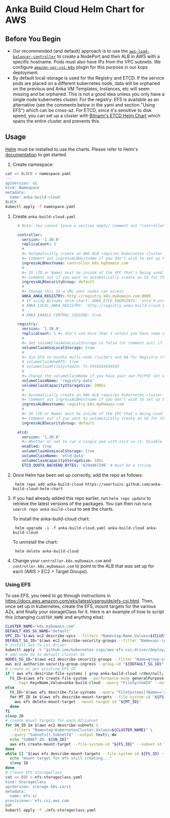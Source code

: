 # Anka Build Cloud Helm Chart for AWS

## Before You Begin

- Our recommended (and default) approach is to use the [`aws-load-balancer-controller`](https://kubernetes-sigs.github.io/aws-load-balancer-controller/v2.4/deploy/installation/) to create a NodePort and then ALB in AWS with a specific hostname. Pods must also have IPs from the VPC subnets. We configure [`amazon-vpc-cni-k8s`](https://github.com/aws/amazon-vpc-cni-k8s) plugin for this purpose in our kops deployment.
- By default local-storage is used for the Registry and ETCD. If the service pods are placed on a different kubernetes node, data will be orphaned on the previous and Anka VM Templates, Instances, etc will seem missing and be orphaned. This is not a good idea unless you only have a single node kubernetes cluster. For the registry: EFS is available as an alternative (see the comments below in the yaml and section "Using EFS") which can be cross-az. For ETCD, since it's sensitive to disk speed, you can set up a cluster with [Bitnami's ETCD Helm Chart](https://bitnami.com/stack/etcd/helm) which spans the entire cluster and prevents this.

## Usage

[Helm](https://helm.sh) must be installed to use the charts. Please refer to Helm's [documentation](https://helm.sh/docs) to get started.

1. Create namespace:

```bash
cat << BLOCK > namespace.yaml
---
apiVersion: v1
kind: Namespace
metadata:
  name: anka-build-cloud
BLOCK
kubectl apply -f namespace.yaml
```

1. Create `anka-build-cloud.yaml`

    ```yaml
      # Note: You cannot leave a section empty; Comment out "controller:" or "registry:" if everything under it is also commented out.

      controller:
        version: '1.30.0'
        replicaCount: 3
        #
        #= Automatically create an AWS ALB requires Kubernetes cluster with AWS Load Balancer Controller: https://kubernetes-sigs.github.io/aws-load-balancer-controller/v2.4/
        #= Comment out ingressALBHostname if you don't wish to set up the AWS ALB (you will need to deploy your own services)
        ingressALBHostname: controller.k8s.myDomain.com
        #
        #= SG (ID or Name) must be inside of the VPC that's being used by the cluster
        #= Comment out if you want to automatically create an SG for this ALB
        ingressALBSecurityGroup: default
        #
        #= Change this to a URL your nodes can access
        ANKA_ANKA_REGISTRY: http://registry.k8s.myDomain.com:8089
        # If using Bitnami helm chart: ANKA_ETCD_ENDPOINTS: 'etcd-0.etcd-headless.anka-build-cloud.svc.cluster.local:2379,etcd-1.etcd-headless.anka-build-cloud.svc.cluster.local:2379,etcd-2.etcd-headless.anka-build-cloud.svc.cluster.local:2379'
        # ANKA_LOCAL_ANKA_REGISTRY: 'http://registry.anka-build-cloud.svc.cluster.local:8089'
        #
        # ANKA_ENABLE_CENTRAL_LOGGING: true

      registry:
        version: '1.30.0'
        replicaCount: 1 #= don't use more than 1 unless you have some sort of network storage that the entire cluster can access, no matter where the registry pods are.
        #
        #= Set volumeClaimUseLocalStorage to false (or comment out) if you already have a volume available (you'll need your own pvc for it too)
        volumeClaimUseLocalStorage: true
        #
        #= Use EFS to handle multi-node clusters and HA for Registry (requires that https://docs.aws.amazon.com/eks/latest/userguide/efs-csi.html is setup)
        # volumeClaimUseEFS: true
        # volumeClaimFileSystemId: fs-XXXXXXXXXXXXX
        #
        #= Change the volumeClaimName if you have your own PV/PVC set up for the registry with a different name (defaults to registry-data)
        volumeClaimName: 'registry-data'
        volumeClaimCapacityStorageSize: 200Gi
        #
        #= Automatically create an AWS ALB requires Kubernetes cluster with AWS Load Balancer Controller: https://kubernetes-sigs.github.io/aws-load-balancer-controller/v2.4/
        #= Comment out ingressALBHostname if you don't wish to set up the AWS ALB (you will need to deploy your own services)
        ingressALBHostname: registry.k8s.myDomain.com
        #
        #= SG (ID or Name) must be inside of the VPC that's being used by the cluster
        #= Comment out if you want to automatically create an SG for this ALB
        ingressALBSecurityGroup: default

      etcd:
        version: '1.30.0'
        #= Whether or not to run a single pod with etcd in it. Disable this if you are running an etcd cluster already.
        enabled: true
        volumeClaimUseLocalStorage: true
        volumeClaimName: 'etcd-data'
        volumeClaimCapacityStorageSize: 10Gi
        ETCD_QUOTA_BACKEND_BYTES: '6294967296' # must be a string
    ```

2. Once Helm has been set up correctly, add the repo as follows:

        helm repo add anka-build-cloud https://veertuinc.github.com/anka-build-cloud-helm-chart

3. If you had already added this repo earlier, run `helm repo update` to retrieve the latest versions of the packages. You can then run `helm search repo anka-build-cloud` to see the charts.

    To install the anka-build-cloud chart:

        helm upgrade -i -f anka-build-cloud.yaml anka-build-cloud anka-build-cloud

    To uninstall the chart:

        helm delete anka-build-cloud

4. Change your `controller.k8s.myDomain.com` and `controller.k8s.myDomain.com` to point to the ALB that was set up for each (AWS > EC2 > Target Groups).

### Using EFS

To use EFS, you need to go through instructions in https://docs.aws.amazon.com/eks/latest/userguide/efs-csi.html. Then, once set up in kubernetes, create the EFS, mount targets for the various AZs, and finally your storageClass for it. Here is an example of how to script this (changing `CLUSTER_NAME` and anything else):

```bash
CLUSTER_NAME="k8s.myDomain.com"
DEFAULT_K8S_SG_NAME="default"
VPC_ID="$(aws ec2 describe-vpcs --filters "Name=tag:Name,Values=${CLUSTER_NAME}" | grep VpcId | grep -Eo '[^:]*$' | sed 's/"//g' | sed 's/,//g' | xargs)"
DEFAULT_SG_ID="$(aws ec2 describe-security-groups --filter "Name=vpc-id,Values=${VPC_ID}" "Name=group-name,Values=${DEFAULT_K8S_SG_NAME}" | grep GroupId | tail -1 | grep -Eo '[^:]*$' | sed 's/"//g' | sed 's/,//g' | xargs)"
# install aws-fs-csi-driver
kubectl apply -k "github.com/kubernetes-sigs/aws-efs-csi-driver/deploy/kubernetes/overlays/stable/?ref=release-1.3"
# add node SG to default cluster SG
NODES_SG_ID="$(aws ec2 describe-security-groups --filter "Name=group-name,Values=nodes.${CLUSTER_NAME}" --query "SecurityGroups[0].GroupId" --output text)"
aws ec2 authorize-security-group-ingress --group-id "${DEFAULT_SG_ID}" --protocol tcp --port 2049 --source-group "${NODES_SG_ID}"
# create or get existing EFS ID
if ! aws efs describe-file-systems | grep anka-build-cloud >/dev/null; then
  FS_ID=$(aws efs create-file-system --performance-mode generalPurpose --throughput-mode bursting \
    --tags Key=Name,Value=anka-build-cloud --query "FileSystemId" --output text)
else
  FS_ID="$(aws efs describe-file-systems --query "FileSystems[?Name=='anka-build-cloud'].FileSystemId" --output text)"
  for MT_ID in $(aws efs describe-mount-targets --file-system-id "${FS_ID}" --query "MountTargets[].MountTargetId" --output text); do
    aws efs delete-mount-target --mount-target-id "${MT_ID}"
  done
fi
sleep 20
# create mount targets for each AZ/subnet
for SN_ID in $(aws ec2 describe-subnets \
  --filters "Name=tag:KubernetesCluster,Values=${CLUSTER_NAME}" \
  --query "Subnets[].SubnetId" --output text); do 
  echo "SUBNET ID: ${SN_ID}"
  aws efs create-mount-target --file-system-id "${FS_ID}" --subnet-id "${SN_ID}" --security-groups "${DEFAULT_SG_ID}"
done
while [[ "$(aws efs describe-mount-targets --file-system-id ${FS_ID} --query "MountTargets[0].LifeCycleState" --output text)" == 'creating' ]]; do
  echo "mount target for efs still creating..."
  sleep 10
done
# create EFS StorageClass
cat << EOF > efs-storageclass.yaml
kind: StorageClass
apiVersion: storage.k8s.io/v1
metadata:
  name: efs-sc
provisioner: efs.csi.aws.com
EOF
kubectl apply -f ./efs-storageclass.yaml
```
